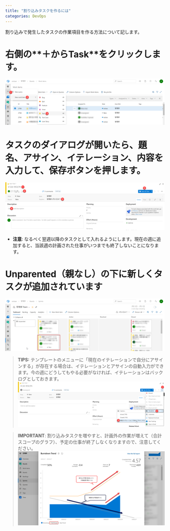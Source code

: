 ```yaml
---
title: "割り込みタスクを作るには"
categories: DevOps
---
```


割り込みで発生したタスクの作業項目を作る方法について記します。

# 右側の**＋**から**Task**をクリックします。
![](../assets/images/2020-02-11-09-16-27.png)

# タスクのダイアログが開いたら、**題名**、**アサイン**、**イテレーション**、**内容**を入力して、**保存**ボタンを押します。
![](../assets/images/2020-02-11-09-16-41.png)

- **注意**: なるべく翌週以降のタスクとして入れるようにします。現在の週に追加すると、当該週の計画された仕事がいつまでも終了しないことになります。

# Unparented（親なし）の下に新しくタスクが追加されています
![](../assets/images/2020-02-11-09-16-57.png)

> **TIPS:** テンプレートのメニューに「現在のイテレーションで自分にアサインする」が存在する場合は、イテレーションとアサインの自動入力ができます。今の週にどうしてもやる必要がなければ、イテレーションはバックログとしておきます。
![](../assets/images/2020-02-11-09-17-38.png)

> **IMPORTANT**: 割り込みタスクを増やすと、計画外の作業が増えて（合計スコープのグラフ）、予定の仕事が終了しなくなりますので、注意してください。
![](../assets/images/2020-02-11-09-17-24.png)

